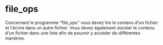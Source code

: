 # file_ops
Concernant le programme "file_ops" vous devez lire le contenu d'un fichier et l'écrire dans un autre fichier. 
Vous devez également stocker le contenu d'un fichier dans une liste afin de pouvoir y accéder de différentes manières.
